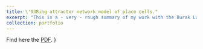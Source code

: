 ```yaml
---
title: \'93Ring attractor network model of place cells."
excerpt: "This is a - very - rough summary of my work with the Burak Lab at the Hebrew University of Jerusalem. Find here the [PDF](https://github.com/gullirg/gullirg.github.io/blob/master/files/BurakLab-3.pdf)."
collection: portfolio
---
```


Find here the [PDF](https://github.com/gullirg/gullirg.github.io/blob/master/files/BurakLab-3.pdf).
}
